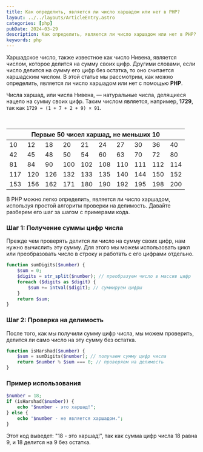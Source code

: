 ```yaml
---
title: Как определить, является ли число харшадом или нет в PHP?
layout: ../../layouts/ArticleEntry.astro
categories: [php]
pubDate: 2024-03-29
description: Как определить, является ли число харшадом или нет в PHP?
keywords: php
---
```


Харшадское число, также известное как число Нивена, является числом, которое делится на сумму своих цифр. Другими словами, если число делится на сумму его цифр без остатка, то оно считается харшадским числом. В этой статье мы рассмотрим, как можно определить, является ли число харшадом или нет с помощью **PHP**.

Числа харшад, или числа Нивена, — натуральные числа, делящиеся нацело на сумму своих цифр.
Таким числом является, например, **1729**, так как `1729 = (1 + 7 + 2 + 9) × 91`.

<br>

<table width="100%">
  <thead>
    <tr>
      <th colspan="10">Первые 50 чисел харшад, не меньших 10</th>
    </tr>
  </thead>
  <tbody>
      <tr>
          <td>10</td>
          <td>12</td>
          <td>18</td>
          <td>20</td>
          <td>21</td>
          <td>24</td>
          <td>27</td>
          <td>30</td>
          <td>36</td>
          <td>40</td>
      </tr>
      <tr>
          <td>42</td>
          <td>45</td>
          <td>48</td>
          <td>50</td>
          <td>54</td>
          <td>60</td>
          <td>63</td>
          <td>70</td>
          <td>72</td>
          <td>80</td>
      </tr>
      <tr>
          <td>81</td>
          <td>84</td>
          <td>90</td>
          <td>100</td>
          <td>102</td>
          <td>108</td>
          <td>110</td>
          <td>111</td>
          <td>112</td>
          <td>114</td>
      </tr>
      <tr>
          <td>117</td>
          <td>120</td>
          <td>126</td>
          <td>132</td>
          <td>133</td>
          <td>135</td>
          <td>140</td>
          <td>144</td>
          <td>150</td>
          <td>152</td>
      </tr>
      <tr>
          <td>153</td>
          <td>156</td>
          <td>162</td>
          <td>171</td>
          <td>180</td>
          <td>190</td>
          <td>192</td>
          <td>195</td>
          <td>198</td>
          <td>200</td>
      </tr>
  </tbody>
</table>

В PHP можно легко определить, является ли число харшадом, используя простой алгоритм проверки на делимость. Давайте разберем его шаг за шагом с примерами кода.

### Шаг 1: Получение суммы цифр числа

Прежде чем проверять делится ли число на сумму своих цифр, нам нужно вычислить эту сумму. Для этого мы можем использовать цикл или преобразовать число в строку и работать с его цифрами отдельно.

```php
function sumDigits($number) {
    $sum = 0;
    $digits = str_split($number); // преобразуем число в массив цифр
    foreach ($digits as $digit) {
        $sum += intval($digit); // суммируем цифры
    }
    return $sum;
}
```

### Шаг 2: Проверка на делимость

После того, как мы получили сумму цифр числа, мы можем проверить, делится ли само число на эту сумму без остатка.

```php
function isHarshad($number) {
    $sum = sumDigits($number); // получаем сумму цифр числа
    return $number % $sum === 0; // проверяем на делимость
}
```

### Пример использования

```php
$number = 18;
if (isHarshad($number)) {
    echo "$number - это харшад!";
} else {
    echo "$number - не является харшадом.";
}
```

Этот код выведет: "18 - это харшад!", так как сумма цифр числа 18 равна 9, и 18 делится на 9 без остатка.